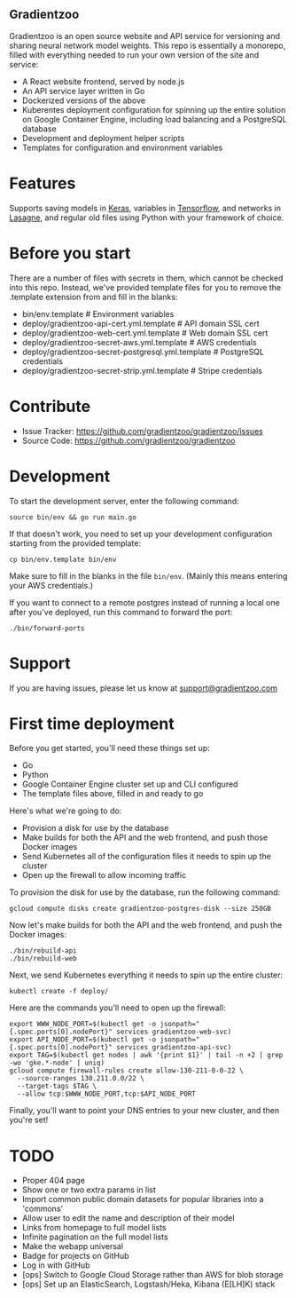 Gradientzoo
-----------

Gradientzoo is an open source website and API service for versioning and
sharing neural network model weights. This repo is essentially a monorepo,
filled with everything needed to run your own version of the site and service:

* A React website frontend, served by node.js
* An API service layer written in Go
* Dockerized versions of the above
* Kuberentes deployment configuration for spinning up the entire solution on
  Google Container Engine, including load balancing and a PostgreSQL database
* Development and deployment helper scripts
* Templates for configuration and environment variables


Features
========

Supports saving models in [Keras](http://keras.io/), variables in [Tensorflow](https://www.tensorflow.org), and networks in [Lasagne](http://lasagne.readthedocs.org/en/latest/), and regular old files using Python with your framework of choice.


Before you start
================

There are a number of files with secrets in them, which cannot be checked
into this repo.  Instead, we've provided template files for you to remove the
.template extension from and fill in the blanks:

* bin/env.template                             # Environment variables
* deploy/gradientzoo-api-cert.yml.template     # API domain SSL cert
* deploy/gradientzoo-web-cert.yml.template     # Web domain SSL cert
* deploy/gradientzoo-secret-aws.yml.template   # AWS credentials
* deploy/gradientzoo-secret-postgresql.yml.template # PostgreSQL credentials
* deploy/gradientzoo-secret-strip.yml.template # Stripe credentials


Contribute
==========

* Issue Tracker: https://github.com/gradientzoo/gradientzoo/issues
* Source Code: https://github.com/gradientzoo/gradientzoo


Development
===========

To start the development server, enter the following command:

```console
source bin/env && go run main.go
```

If that doesn't work, you need to set up your development configuration
starting from the provided template:

```console
cp bin/env.template bin/env
```

Make sure to fill in the blanks in the file ``bin/env``. (Mainly this means
entering your AWS credentials.)

If you want to connect to a remote postgres instead of running a local one
after you've deployed, run this command to forward the port:

```console
./bin/forward-ports
```


Support
=======

If you are having issues, please let us know at support@gradientzoo.com


First time deployment
=====================

Before you get started, you'll need these things set up:

* Go
* Python
* Google Container Engine cluster set up and CLI configured
* The template files above, filled in and ready to go

Here's what we're going to do:

* Provision a disk for use by the database
* Make builds for both the API and the web frontend, and push those Docker images
* Send Kubernetes all of the configuration files it needs to spin up the cluster
* Open up the firewall to allow incoming traffic

To provision the disk for use by the database, run the following command:

```console
gcloud compute disks create gradientzoo-postgres-disk --size 250GB
```

Now let's make builds for both the API and the web frontend, and push the
Docker images:

```console
./bin/rebuild-api
./bin/rebuild-web
```

Next, we send Kubernetes everything it needs to spin up the entire cluster:

```console
kubectl create -f deploy/
```

Here are the commands you'll need to open up the firewall:

```console
export WWW_NODE_PORT=$(kubectl get -o jsonpath="{.spec.ports[0].nodePort}" services gradientzoo-web-svc)
export API_NODE_PORT=$(kubectl get -o jsonpath="{.spec.ports[0].nodePort}" services gradientzoo-api-svc)
export TAG=$(kubectl get nodes | awk '{print $1}' | tail -n +2 | grep -wo 'gke.*-node' | uniq)
gcloud compute firewall-rules create allow-130-211-0-0-22 \
  --source-ranges 130.211.0.0/22 \
  --target-tags $TAG \
  --allow tcp:$WWW_NODE_PORT,tcp:$API_NODE_PORT
```

Finally, you'll want to point your DNS entries to your new cluster, and then
you're set!


TODO
====

* Proper 404 page
* Show one or two extra params in list
* Import common public domain datasets for popular libraries into a 'commons'
* Allow user to edit the name and description of their model
* Links from homepage to full model lists
* Infinite pagination on the full model lists
* Make the webapp universal
* Badge for projects on GitHub
* Log in with GitHub
* [ops] Switch to Google Cloud Storage rather than AWS for blob storage
* [ops] Set up an ElasticSearch, Logstash/Heka, Kibana (E[LH]K) stack
